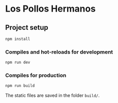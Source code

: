 # Los Pollos Hermanos

## Project setup

```bash
npm install
```

### Compiles and hot-reloads for development

```bash
npm run dev
```

### Compiles for production

```bash
npm run build
```

The static files are saved in the folder `build/`.
